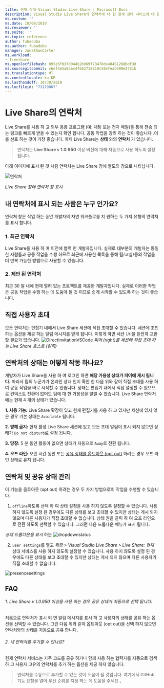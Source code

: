 ```yaml
---
title: 현재 상태-Visual Studio Live Share | Microsoft Docs
description: Visual Studio Live Share의 연락처에 대 한 현재 상태 서비스에 대 한 정보입니다.
ms.custom: ''
ms.date: 10/08/2019
ms.reviewer: ''
ms.suite: ''
ms.topic: reference
author: fubaduba
ms.author: fubaduba
manager: JonathanCarter
ms.workload:
- liveshare
ms.openlocfilehash: b95e5f837d044b2b069f73478da40461268bdf3d
ms.sourcegitcommit: c6ef4e5a9aec4f682718819c58efeab599e2781b
ms.translationtype: MT
ms.contentlocale: ko-KR
ms.lasthandoff: 10/30/2019
ms.locfileid: "73170007"
---
```

<!--
Copyright © Microsoft Corporation
All rights reserved.
Creative Commons Attribution 4.0 License (International): https://creativecommons.org/licenses/by/4.0/legalcode
-->

# <a name="contacts-in-live-share"></a>Live Share의 연락처 

Live Share를 사용 하 고 외부 응용 프로그램 (예: 채팅 또는 전자 메일)을 통해 전송 되는 링크를 빠르게 받을 수 있는지 확인 합니다. 공동 작업을 장려 하는 것이 좋습니다 .이를 선호 하는 것이 가장 좋습니다. 이제 Live Share는 **상태** 와의 **연락처** 가 있습니다.

>연락처는 **Live Share v 1.0.950** 이상 버전에 대해 자동으로 사용 하도록 설정 됩니다.

아래 이미지에 표시 된 것 처럼 연락처는 Live Share 창에 별도의 창으로 나타납니다. 

![연락처](../media/vscode-contacts-intro.png)

<em>Live Share 창에 연락처 창 표시</em>
## <a name="who-shows-up-in-my-contacts"></a>내 연락처에 표시 되는 사람은 누구 인가요?

연락처 창은 작업 하는 동안 개발자의 자연 워크플로를 지 원하는 두 가지 유형의 연락처를 표시 합니다.
### <a name="1-recent-contacts"></a>1. 최근 연락처  
 Live Share를 사용 하 여 이전에 협력 한 개발자입니다. 실제로 대부분의 개발자는 동일한 사람들과 공동 작업을 수행 하므로 최근에 사용한 목록을 통해 팀/교실/등의 작업을 더 반복 가능한 방법으로 사용할 수 있습니다.
### <a name="2-suggested-contacts"></a>2. 제안 된 연락처
최근 30 일 내에 현재 열려 있는 프로젝트를 제공한 개발자입니다. 실제로 이러한 작업은 공동 작업을 수행 하는 데 도움이 될 것 이므로 쉽게 시작할 수 있도록 하는 것이 좋습니다.

## <a name="direct-user-invitations"></a>직접 사용자 초대 
모든 연락처는 편집기 내에서 Live Share 세션에 직접 초대할 수 있습니다. 세션에 조인 하는 옵션을 제공 하는 알림 메시지를 받게 됩니다. 이렇게 하면 세션 Url을 완전히 교환할 필요가 없습니다.
![DirectInvitationVSCode](https://user-images.githubusercontent.com/51928518/66443914-e59c5d00-e9f5-11e9-957a-b1a92949d660.gif)
<em>피어 (right)를 세션에 직접 초대 하는 Live Share 호스트 (왼쪽)</em>

## <a name="how-does-status-for-contacts-work"></a>연락처의 상태는 어떻게 작동 하나요?
개발자가 Live Share를 사용 하 여 로그인 하면 **해당 가용성 상태가 피어에 게시 됩니다.** 따라서 팀의 누군가가 온라인 상태 인지 확인 한 다음 위와 같이 직접 초대를 사용 하 여 공동 작업을 바로 시작할 수 있습니다.
상태는 편집기 내에서 직접 설정할 수 있으므로 컨텍스트 전환이 없어도 팀에 대 한 가용성을 알릴 수 있습니다. Live Share 연락처에는 현재 4 개의 상태가 있습니다.

**1. 사용 가능:** Live Share 확장이 있고 현재 편집기를 사용 하 고 있지만 세션에 있지 않은 경우 기본 상태는 `Available` 됩니다.

**2. 방해 금지:** 현재 활성 Live Share 세션에 있고 모든 초대 알림이 표시 되지 않으면 상태가 `Do not disturb`로 설정 됩니다.

**3. 당장:** 5 분 동안 활동이 없으면 상태가 자동으로 `Away`로 전환 됩니다.

**4. 오프 라인:** 오랜 시간 동안 또는 [공유 상태를 옵트아웃 (opt out)](##ManagingPresence) 하려는 경우 오프 라인 상태로 유지 됩니다.


## 연락처 및 공유 상태<a name="ManagingPresence"> </a> 관리

이 기능을 옵트아웃 (opt out) 하려는 경우 두 가지 방법으로이 작업을 수행할 수 있습니다.
1. `offline`하도록 선택 하 여 상태 설정을 사용 하지 않도록 설정할 수 있습니다. 사용 하지 않도록 설정 된 경우에도 다른 상태를 보고 초대할 수 있지만 상태는 게시 되지 않으며 다른 사용자가 직접 초대할 수 없습니다.
상태 원을 클릭 하 여 오프 라인으로 전환 하도록 선택할 수 있습니다. 그러면 다음 드롭다운 메뉴가 표시 됩니다.

<em>상태 드롭다운을 표시</em> 하는 ![dropdownstatus](../media/vscode-presence-opt-out.png)


2. `user settings`를 열고 *확장 > Visual Studio Live Share > Live Share: 현재* 상태 서비스를 사용 하지 않도록 설정할 수 있습니다. 사용 하지 않도록 설정 된 경우에도 다른 상태를 보고 초대할 수 있지만 상태는 게시 되지 않으며 다른 사용자가 직접 초대할 수 없습니다.

![presencesettings](../media/vscode-presence-setting.png)

## <a name="faqs"></a>FAQ 

###### <a name="1-will-i-be-automatically-opting-into-sharing-status-when-i-use-live-share-v10950-and-above"></a>1. Live Share v 1.0.950 이상을 사용 하는 경우 공유 상태가 자동으로 선택 됩니다.

처음으로 연락처가 표시 되 면 알림 메시지를 표시 하 고 사용자의 상태를 공유 하는 옵션을 선택할 수 있습니다. 그런 다음 위와 같이 옵트아웃 (opt out)을 선택 하지 않으면 연락처와의 상태를 자동으로 공유 합니다.

###### <a name="2-can-i-add-my-own-contacts"></a>2. 내 연락처를 추가할 수 있나요?

현재 연락처 서비스는 자주 코드를 공유 하거나 함께 사용 하는 협력자를 자동으로 검색 하 고 사용자 고유의 연락처를 추가 하는 옵션을 제공 하지 않습니다. 


>연락처를 수동으로 추가할 수 있는 것이 도움이 될 것입니다. 여기에서 GitHub 기능 요청을 열어 우선 순위를 지정 하는 데 도움을 주세요 [.](https://github.com/MicrosoftDocs/live-share/issues/new?template=feature_request.md)
 

 